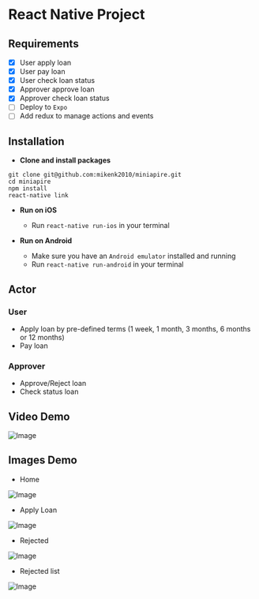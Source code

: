 # React Native Project

## Requirements
- [x] User apply loan
- [x] User pay loan
- [x] User check loan status
- [x] Approver approve loan
- [x] Approver check loan status
- [ ] Deploy to `Expo`
- [ ] Add redux to manage actions and events

## Installation

*	**Clone and install packages**
```
git clone git@github.com:mikenk2010/miniapire.git
cd miniapire
npm install
react-native link
```

*	**Run on iOS**
	*	Run `react-native run-ios` in your terminal

*	**Run on Android**
	*	Make sure you have an `Android emulator` installed and running
	*	Run `react-native run-android` in your terminal

## Actor
### User
- Apply loan by pre-defined terms (1 week, 1 month, 3 months, 6 months or 12 months)
- Pay loan

### Approver
- Approve/Reject loan 
- Check status loan


## Video Demo
![Image](miniaspire.gif)

## Images Demo
- Home

![Image](https://i.imgur.com/ab7B5Er.png)

- Apply Loan

![Image](https://i.imgur.com/8QSKN90.png)

- Rejected

![Image](https://i.imgur.com/TJiXu4V.png)

- Rejected list

![Image](https://i.imgur.com/OzWB3vk.png)

